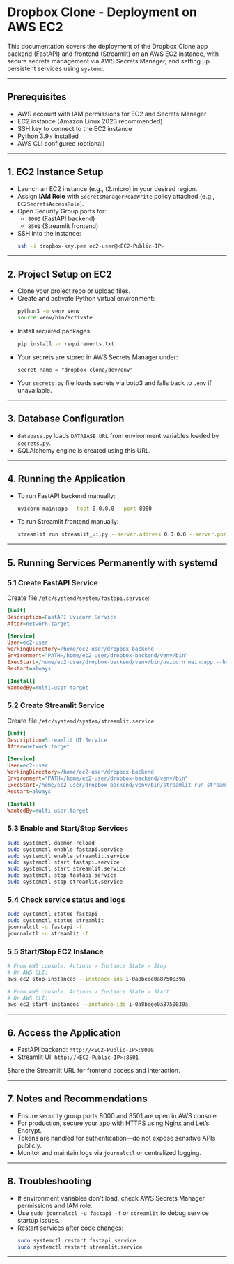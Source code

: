 
# Dropbox Clone - Deployment on AWS EC2

This documentation covers the deployment of the Dropbox Clone app backend (FastAPI) and frontend (Streamlit) on an AWS EC2 instance, with secure secrets management via AWS Secrets Manager, and setting up persistent services using `systemd`.

---

## Prerequisites

- AWS account with IAM permissions for EC2 and Secrets Manager
- EC2 instance (Amazon Linux 2023 recommended)
- SSH key to connect to the EC2 instance
- Python 3.9+ installed
- AWS CLI configured (optional)

---

## 1. EC2 Instance Setup

- Launch an EC2 instance (e.g., t2.micro) in your desired region.
- Assign **IAM Role** with `SecretsManagerReadWrite` policy attached (e.g., `EC2SecretsAccessRole`).
- Open Security Group ports for:
  - `8000` (FastAPI backend)
  - `8501` (Streamlit frontend)
- SSH into the instance:
  ```bash
  ssh -i dropbox-key.pem ec2-user@<EC2-Public-IP>
  ```

---

## 2. Project Setup on EC2

- Clone your project repo or upload files.
- Create and activate Python virtual environment:
  ```bash
  python3 -m venv venv
  source venv/bin/activate
  ```
- Install required packages:
  ```bash
  pip install -r requirements.txt
  ```
- Your secrets are stored in AWS Secrets Manager under:
  ```
  secret_name = "dropbox-clone/dev/env"
  ```
- Your `secrets.py` file loads secrets via boto3 and falls back to `.env` if unavailable.

---

## 3. Database Configuration

- `database.py` loads `DATABASE_URL` from environment variables loaded by `secrets.py`.
- SQLAlchemy engine is created using this URL.

---

## 4. Running the Application

- To run FastAPI backend manually:
  ```bash
  uvicorn main:app --host 0.0.0.0 --port 8000
  ```
- To run Streamlit frontend manually:
  ```bash
  streamlit run streamlit_ui.py --server.address 0.0.0.0 --server.port 8501
  ```

---

## 5. Running Services Permanently with systemd

### 5.1 Create FastAPI Service

Create file `/etc/systemd/system/fastapi.service`:

```ini
[Unit]
Description=FastAPI Uvicorn Service
After=network.target

[Service]
User=ec2-user
WorkingDirectory=/home/ec2-user/dropbox-backend
Environment="PATH=/home/ec2-user/dropbox-backend/venv/bin"
ExecStart=/home/ec2-user/dropbox-backend/venv/bin/uvicorn main:app --host 0.0.0.0 --port 8000
Restart=always

[Install]
WantedBy=multi-user.target
```

### 5.2 Create Streamlit Service

Create file `/etc/systemd/system/streamlit.service`:

```ini
[Unit]
Description=Streamlit UI Service
After=network.target

[Service]
User=ec2-user
WorkingDirectory=/home/ec2-user/dropbox-backend
Environment="PATH=/home/ec2-user/dropbox-backend/venv/bin"
ExecStart=/home/ec2-user/dropbox-backend/venv/bin/streamlit run streamlit_ui.py --server.address=0.0.0.0 --server.port=8501
Restart=always

[Install]
WantedBy=multi-user.target
```

### 5.3 Enable and Start/Stop Services

```bash
sudo systemctl daemon-reload
sudo systemctl enable fastapi.service
sudo systemctl enable streamlit.service
sudo systemctl start fastapi.service
sudo systemctl start streamlit.service
sudo systemctl stop fastapi.service
sudo systemctl stop streamlit.service
```

### 5.4 Check service status and logs

```bash
sudo systemctl status fastapi
sudo systemctl status streamlit
journalctl -u fastapi -f
journalctl -u streamlit -f
```

### 5.5 Start/Stop EC2 Instance

```bash
# From AWS console: Actions > Instance State > Stop
# Or AWS CLI:
aws ec2 stop-instances --instance-ids i-0a8beee0a8750039a
```

```bash
# From AWS console: Actions > Instance State > Start
# Or AWS CLI:
aws ec2 start-instances --instance-ids i-0a8beee0a8750039a
```

---

## 6. Access the Application

- FastAPI backend: `http://<EC2-Public-IP>:8000`
- Streamlit UI: `http://<EC2-Public-IP>:8501`

Share the Streamlit URL for frontend access and interaction.

---

## 7. Notes and Recommendations

- Ensure security group ports 8000 and 8501 are open in AWS console.
- For production, secure your app with HTTPS using Nginx and Let’s Encrypt.
- Tokens are handled for authentication—do not expose sensitive APIs publicly.
- Monitor and maintain logs via `journalctl` or centralized logging.

---

## 8. Troubleshooting

- If environment variables don't load, check AWS Secrets Manager permissions and IAM role.
- Use `sudo journalctl -u fastapi -f` or `streamlit` to debug service startup issues.
- Restart services after code changes:
  ```bash
  sudo systemctl restart fastapi.service
  sudo systemctl restart streamlit.service
  ```

---